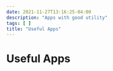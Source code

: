 ```yaml
---
date: 2021-11-27T13:16:25-04:00
description: "Apps with good utility"
tags: [ ]
title: "Useful Apps"
---
```


# Useful Apps
